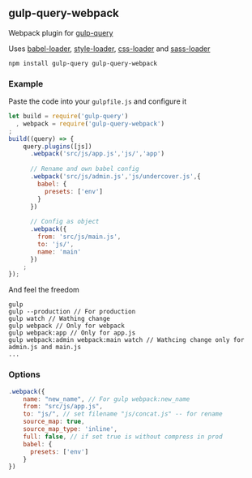## gulp-query-webpack
Webpack plugin for [gulp-query](https://github.com/gulp-query/gulp-query)

Uses
[babel-loader](https://www.npmjs.com/package/babel-loader),
[style-loader](https://www.npmjs.com/package/style-loader),
[css-loader](https://www.npmjs.com/package/css-loader) and
[sass-loader](https://www.npmjs.com/package/sass-loader)

```
npm install gulp-query gulp-query-webpack
```

### Example
Paste the code into your `gulpfile.js` and configure it
```javascript
let build = require('gulp-query')
  , webpack = require('gulp-query-webpack')
;
build((query) => {
    query.plugins([js])
      .webpack('src/js/app.js','js/','app')
    
      // Rename and own babel config
      .webpack('src/js/admin.js','js/undercover.js',{
        babel: {
          presets: ['env']
        }
      })
    
      // Config as object
      .webpack({
        from: 'src/js/main.js',
        to: 'js/',
        name: 'main'
      })
    ;
});
```
And feel the freedom
```
gulp
gulp --production // For production
gulp watch // Wathing change
gulp webpack // Only for webpack
gulp webpack:app // Only for app.js
gulp webpack:admin webpack:main watch // Wathcing change only for admin.js and main.js
...
```

### Options
```javascript
.webpack({
    name: "new_name", // For gulp webpack:new_name 
    from: "src/js/app.js",
    to: "js/", // set filename "js/concat.js" -- for rename
    source_map: true,
    source_map_type: 'inline',
    full: false, // if set true is without compress in prod
    babel: {
      presets: ['env']
    }
})
```
